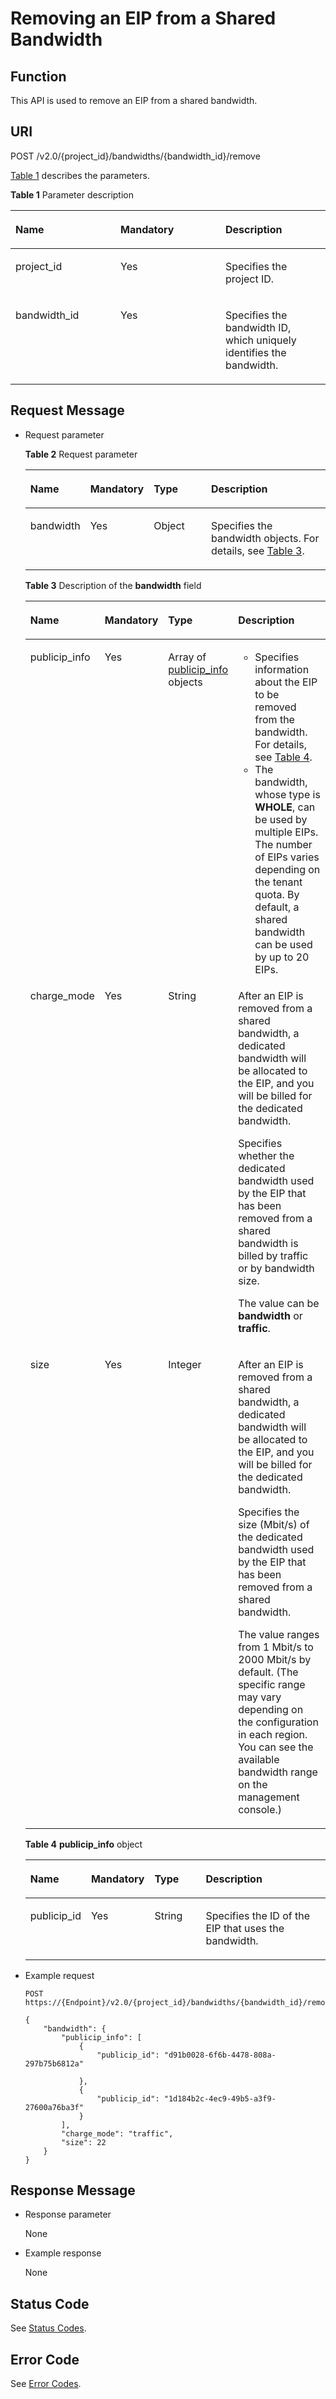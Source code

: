 # Removing an EIP from a Shared Bandwidth<a name="eip_apisharedbandwidth_0005"></a>

## Function<a name="en-us_topic_0201534216_section16581154"></a>

This API is used to remove an EIP from a shared bandwidth.

## URI<a name="en-us_topic_0201534216_section15012662"></a>

POST /v2.0/\{project\_id\}/bandwidths/\{bandwidth\_id\}/remove

[Table 1](#en-us_topic_0201534216_table25281875)  describes the parameters.

**Table  1**  Parameter description

<a name="en-us_topic_0201534216_table25281875"></a>
<table><thead align="left"><tr id="en-us_topic_0201534216_row26712487"><th class="cellrowborder" valign="top" width="33.33333333333333%" id="mcps1.2.4.1.1"><p id="en-us_topic_0201534216_p16227847"><a name="en-us_topic_0201534216_p16227847"></a><a name="en-us_topic_0201534216_p16227847"></a><strong id="en-us_topic_0201534216_b842352706195711"><a name="en-us_topic_0201534216_b842352706195711"></a><a name="en-us_topic_0201534216_b842352706195711"></a>Name</strong></p>
</th>
<th class="cellrowborder" valign="top" width="33.33333333333333%" id="mcps1.2.4.1.2"><p id="en-us_topic_0201534216_p39387211"><a name="en-us_topic_0201534216_p39387211"></a><a name="en-us_topic_0201534216_p39387211"></a><strong id="en-us_topic_0201534216_b84235270615219"><a name="en-us_topic_0201534216_b84235270615219"></a><a name="en-us_topic_0201534216_b84235270615219"></a>Mandatory</strong></p>
</th>
<th class="cellrowborder" valign="top" width="33.33333333333333%" id="mcps1.2.4.1.3"><p id="en-us_topic_0201534216_p36247516"><a name="en-us_topic_0201534216_p36247516"></a><a name="en-us_topic_0201534216_p36247516"></a><strong id="en-us_topic_0201534216_b8423527061645"><a name="en-us_topic_0201534216_b8423527061645"></a><a name="en-us_topic_0201534216_b8423527061645"></a>Description</strong></p>
</th>
</tr>
</thead>
<tbody><tr id="en-us_topic_0201534216_row50367649"><td class="cellrowborder" valign="top" width="33.33333333333333%" headers="mcps1.2.4.1.1 "><p id="en-us_topic_0201534216_p53247746"><a name="en-us_topic_0201534216_p53247746"></a><a name="en-us_topic_0201534216_p53247746"></a>project_id</p>
</td>
<td class="cellrowborder" valign="top" width="33.33333333333333%" headers="mcps1.2.4.1.2 "><p id="en-us_topic_0201534216_p18100201"><a name="en-us_topic_0201534216_p18100201"></a><a name="en-us_topic_0201534216_p18100201"></a>Yes</p>
</td>
<td class="cellrowborder" valign="top" width="33.33333333333333%" headers="mcps1.2.4.1.3 "><p id="en-us_topic_0201534216_p10487112"><a name="en-us_topic_0201534216_p10487112"></a><a name="en-us_topic_0201534216_p10487112"></a>Specifies the project ID. </p>
</td>
</tr>
<tr id="en-us_topic_0201534216_row41709209"><td class="cellrowborder" valign="top" width="33.33333333333333%" headers="mcps1.2.4.1.1 "><p id="en-us_topic_0201534216_p23002745"><a name="en-us_topic_0201534216_p23002745"></a><a name="en-us_topic_0201534216_p23002745"></a>bandwidth_id</p>
</td>
<td class="cellrowborder" valign="top" width="33.33333333333333%" headers="mcps1.2.4.1.2 "><p id="en-us_topic_0201534216_p51283066"><a name="en-us_topic_0201534216_p51283066"></a><a name="en-us_topic_0201534216_p51283066"></a>Yes</p>
</td>
<td class="cellrowborder" valign="top" width="33.33333333333333%" headers="mcps1.2.4.1.3 "><p id="en-us_topic_0201534216_p60287683"><a name="en-us_topic_0201534216_p60287683"></a><a name="en-us_topic_0201534216_p60287683"></a>Specifies the bandwidth ID, which uniquely identifies the bandwidth.</p>
</td>
</tr>
</tbody>
</table>

## Request Message<a name="en-us_topic_0201534216_section896237"></a>

-   Request parameter

    **Table  2**  Request parameter

    <a name="en-us_topic_0201534216_table3057854815556"></a>
    <table><thead align="left"><tr id="en-us_topic_0201534216_row6286666315556"><th class="cellrowborder" valign="top" width="15.409999999999998%" id="mcps1.2.5.1.1"><p id="en-us_topic_0201534216_p5903494715556"><a name="en-us_topic_0201534216_p5903494715556"></a><a name="en-us_topic_0201534216_p5903494715556"></a><strong id="en-us_topic_0201534216_b191459121"><a name="en-us_topic_0201534216_b191459121"></a><a name="en-us_topic_0201534216_b191459121"></a>Name</strong></p>
    </th>
    <th class="cellrowborder" valign="top" width="15.98%" id="mcps1.2.5.1.2"><p id="en-us_topic_0201534216_p1710139915556"><a name="en-us_topic_0201534216_p1710139915556"></a><a name="en-us_topic_0201534216_p1710139915556"></a><strong id="en-us_topic_0201534216_b37618596"><a name="en-us_topic_0201534216_b37618596"></a><a name="en-us_topic_0201534216_b37618596"></a>Mandatory</strong></p>
    </th>
    <th class="cellrowborder" valign="top" width="21.43%" id="mcps1.2.5.1.3"><p id="en-us_topic_0201534216_p4303610815556"><a name="en-us_topic_0201534216_p4303610815556"></a><a name="en-us_topic_0201534216_p4303610815556"></a><strong id="en-us_topic_0201534216_b842352706145623"><a name="en-us_topic_0201534216_b842352706145623"></a><a name="en-us_topic_0201534216_b842352706145623"></a>Type</strong></p>
    </th>
    <th class="cellrowborder" valign="top" width="47.18%" id="mcps1.2.5.1.4"><p id="en-us_topic_0201534216_p6337274615556"><a name="en-us_topic_0201534216_p6337274615556"></a><a name="en-us_topic_0201534216_p6337274615556"></a><strong id="en-us_topic_0201534216_b376567515"><a name="en-us_topic_0201534216_b376567515"></a><a name="en-us_topic_0201534216_b376567515"></a>Description</strong></p>
    </th>
    </tr>
    </thead>
    <tbody><tr id="en-us_topic_0201534216_row3291877615556"><td class="cellrowborder" valign="top" width="15.409999999999998%" headers="mcps1.2.5.1.1 "><p id="en-us_topic_0201534216_p4917516615556"><a name="en-us_topic_0201534216_p4917516615556"></a><a name="en-us_topic_0201534216_p4917516615556"></a>bandwidth</p>
    </td>
    <td class="cellrowborder" valign="top" width="15.98%" headers="mcps1.2.5.1.2 "><p id="en-us_topic_0201534216_p2376550915556"><a name="en-us_topic_0201534216_p2376550915556"></a><a name="en-us_topic_0201534216_p2376550915556"></a>Yes</p>
    </td>
    <td class="cellrowborder" valign="top" width="21.43%" headers="mcps1.2.5.1.3 "><p id="en-us_topic_0201534216_p4595806815556"><a name="en-us_topic_0201534216_p4595806815556"></a><a name="en-us_topic_0201534216_p4595806815556"></a>Object</p>
    </td>
    <td class="cellrowborder" valign="top" width="47.18%" headers="mcps1.2.5.1.4 "><p id="en-us_topic_0201534216_p1610901815556"><a name="en-us_topic_0201534216_p1610901815556"></a><a name="en-us_topic_0201534216_p1610901815556"></a>Specifies the bandwidth objects. For details, see <a href="#en-us_topic_0201534216_table31854691">Table 3</a>.</p>
    </td>
    </tr>
    </tbody>
    </table>

    **Table  3**  Description of the  **bandwidth**  field

    <a name="en-us_topic_0201534216_table31854691"></a>
    <table><thead align="left"><tr id="en-us_topic_0201534216_row6882862"><th class="cellrowborder" valign="top" width="13.350000000000001%" id="mcps1.2.5.1.1"><p id="en-us_topic_0201534216_p20640979"><a name="en-us_topic_0201534216_p20640979"></a><a name="en-us_topic_0201534216_p20640979"></a><strong id="en-us_topic_0201534216_b49957805"><a name="en-us_topic_0201534216_b49957805"></a><a name="en-us_topic_0201534216_b49957805"></a>Name</strong></p>
    </th>
    <th class="cellrowborder" valign="top" width="13.91%" id="mcps1.2.5.1.2"><p id="en-us_topic_0201534216_p61306625"><a name="en-us_topic_0201534216_p61306625"></a><a name="en-us_topic_0201534216_p61306625"></a><strong id="en-us_topic_0201534216_b1855646529"><a name="en-us_topic_0201534216_b1855646529"></a><a name="en-us_topic_0201534216_b1855646529"></a>Mandatory</strong></p>
    </th>
    <th class="cellrowborder" valign="top" width="13.91%" id="mcps1.2.5.1.3"><p id="en-us_topic_0201534216_p5200653172316"><a name="en-us_topic_0201534216_p5200653172316"></a><a name="en-us_topic_0201534216_p5200653172316"></a><strong id="en-us_topic_0201534216_b308813508"><a name="en-us_topic_0201534216_b308813508"></a><a name="en-us_topic_0201534216_b308813508"></a>Type</strong></p>
    </th>
    <th class="cellrowborder" valign="top" width="58.830000000000005%" id="mcps1.2.5.1.4"><p id="en-us_topic_0201534216_p66889567"><a name="en-us_topic_0201534216_p66889567"></a><a name="en-us_topic_0201534216_p66889567"></a><strong id="en-us_topic_0201534216_b1511764873"><a name="en-us_topic_0201534216_b1511764873"></a><a name="en-us_topic_0201534216_b1511764873"></a>Description</strong></p>
    </th>
    </tr>
    </thead>
    <tbody><tr id="en-us_topic_0201534216_row49345813"><td class="cellrowborder" valign="top" width="13.350000000000001%" headers="mcps1.2.5.1.1 "><p id="en-us_topic_0201534216_p37587916"><a name="en-us_topic_0201534216_p37587916"></a><a name="en-us_topic_0201534216_p37587916"></a>publicip_info</p>
    </td>
    <td class="cellrowborder" valign="top" width="13.91%" headers="mcps1.2.5.1.2 "><p id="en-us_topic_0201534216_p24722347"><a name="en-us_topic_0201534216_p24722347"></a><a name="en-us_topic_0201534216_p24722347"></a>Yes</p>
    </td>
    <td class="cellrowborder" valign="top" width="13.91%" headers="mcps1.2.5.1.3 "><p id="en-us_topic_0201534216_p18599757172316"><a name="en-us_topic_0201534216_p18599757172316"></a><a name="en-us_topic_0201534216_p18599757172316"></a>Array of <a href="#en-us_topic_0201534216_table30936422">publicip_info</a> objects</p>
    </td>
    <td class="cellrowborder" valign="top" width="58.830000000000005%" headers="mcps1.2.5.1.4 "><a name="en-us_topic_0201534216_ul290995117818"></a><a name="en-us_topic_0201534216_ul290995117818"></a><ul id="en-us_topic_0201534216_ul290995117818"><li>Specifies information about the EIP to be removed from the bandwidth. For details, see <a href="#en-us_topic_0201534216_table30936422">Table 4</a>.</li><li>The bandwidth, whose type is <strong id="en-us_topic_0201534216_b239618448438"><a name="en-us_topic_0201534216_b239618448438"></a><a name="en-us_topic_0201534216_b239618448438"></a>WHOLE</strong>, can be used by multiple EIPs. The number of EIPs varies depending on the tenant quota. By default, a shared bandwidth can be used by up to 20 EIPs.</li></ul>
    </td>
    </tr>
    <tr id="en-us_topic_0201534216_row193703372412"><td class="cellrowborder" valign="top" width="13.350000000000001%" headers="mcps1.2.5.1.1 "><p id="en-us_topic_0201534216_p183711037154117"><a name="en-us_topic_0201534216_p183711037154117"></a><a name="en-us_topic_0201534216_p183711037154117"></a>charge_mode</p>
    </td>
    <td class="cellrowborder" valign="top" width="13.91%" headers="mcps1.2.5.1.2 "><p id="en-us_topic_0201534216_p17371237114118"><a name="en-us_topic_0201534216_p17371237114118"></a><a name="en-us_topic_0201534216_p17371237114118"></a>Yes</p>
    </td>
    <td class="cellrowborder" valign="top" width="13.91%" headers="mcps1.2.5.1.3 "><p id="en-us_topic_0201534216_p15371143714413"><a name="en-us_topic_0201534216_p15371143714413"></a><a name="en-us_topic_0201534216_p15371143714413"></a>String</p>
    </td>
    <td class="cellrowborder" valign="top" width="58.830000000000005%" headers="mcps1.2.5.1.4 "><p id="en-us_topic_0201534216_p877125719190"><a name="en-us_topic_0201534216_p877125719190"></a><a name="en-us_topic_0201534216_p877125719190"></a>After an EIP is removed from a shared bandwidth, a dedicated bandwidth will be allocated to the EIP, and you will be billed for the dedicated bandwidth.</p>
    <p id="en-us_topic_0201534216_p29217211425"><a name="en-us_topic_0201534216_p29217211425"></a><a name="en-us_topic_0201534216_p29217211425"></a>Specifies whether the dedicated bandwidth used by the EIP that has been removed from a shared bandwidth is billed by traffic or by bandwidth size.</p>
    <p id="en-us_topic_0201534216_p179232117423"><a name="en-us_topic_0201534216_p179232117423"></a><a name="en-us_topic_0201534216_p179232117423"></a>The value can be <strong id="en-us_topic_0201534216_b84235270618043"><a name="en-us_topic_0201534216_b84235270618043"></a><a name="en-us_topic_0201534216_b84235270618043"></a>bandwidth</strong> or <strong id="en-us_topic_0201534216_b84235270618050"><a name="en-us_topic_0201534216_b84235270618050"></a><a name="en-us_topic_0201534216_b84235270618050"></a>traffic</strong>.</p>
    </td>
    </tr>
    <tr id="en-us_topic_0201534216_row1125210414413"><td class="cellrowborder" valign="top" width="13.350000000000001%" headers="mcps1.2.5.1.1 "><p id="en-us_topic_0201534216_p1425214412410"><a name="en-us_topic_0201534216_p1425214412410"></a><a name="en-us_topic_0201534216_p1425214412410"></a>size</p>
    </td>
    <td class="cellrowborder" valign="top" width="13.91%" headers="mcps1.2.5.1.2 "><p id="en-us_topic_0201534216_p1525210418416"><a name="en-us_topic_0201534216_p1525210418416"></a><a name="en-us_topic_0201534216_p1525210418416"></a>Yes</p>
    </td>
    <td class="cellrowborder" valign="top" width="13.91%" headers="mcps1.2.5.1.3 "><p id="en-us_topic_0201534216_p7252164114118"><a name="en-us_topic_0201534216_p7252164114118"></a><a name="en-us_topic_0201534216_p7252164114118"></a>Integer</p>
    </td>
    <td class="cellrowborder" valign="top" width="58.830000000000005%" headers="mcps1.2.5.1.4 "><p id="en-us_topic_0201534216_p42481825142019"><a name="en-us_topic_0201534216_p42481825142019"></a><a name="en-us_topic_0201534216_p42481825142019"></a>After an EIP is removed from a shared bandwidth, a dedicated bandwidth will be allocated to the EIP, and you will be billed for the dedicated bandwidth.</p>
    <p id="en-us_topic_0201534216_p16249725152011"><a name="en-us_topic_0201534216_p16249725152011"></a><a name="en-us_topic_0201534216_p16249725152011"></a>Specifies the size (Mbit/s) of the dedicated bandwidth used by the EIP that has been removed from a shared bandwidth.</p>
    <p id="en-us_topic_0201534216_p721494415220"><a name="en-us_topic_0201534216_p721494415220"></a><a name="en-us_topic_0201534216_p721494415220"></a>The value ranges from 1 Mbit/s to 2000 Mbit/s by default. (The specific range may vary depending on the configuration in each region. You can see the available bandwidth range on the management console.)</p>
    </td>
    </tr>
    </tbody>
    </table>

    **Table  4** **publicip\_info**  object

    <a name="en-us_topic_0201534216_table30936422"></a>
    <table><thead align="left"><tr id="en-us_topic_0201534216_row17161430"><th class="cellrowborder" valign="top" width="13.3%" id="mcps1.2.5.1.1"><p id="en-us_topic_0201534216_p47898561"><a name="en-us_topic_0201534216_p47898561"></a><a name="en-us_topic_0201534216_p47898561"></a><strong id="en-us_topic_0201534216_b1889898962"><a name="en-us_topic_0201534216_b1889898962"></a><a name="en-us_topic_0201534216_b1889898962"></a>Name</strong></p>
    </th>
    <th class="cellrowborder" valign="top" width="18.02%" id="mcps1.2.5.1.2"><p id="en-us_topic_0201534216_p157089251981"><a name="en-us_topic_0201534216_p157089251981"></a><a name="en-us_topic_0201534216_p157089251981"></a><strong id="en-us_topic_0201534216_b1822644524"><a name="en-us_topic_0201534216_b1822644524"></a><a name="en-us_topic_0201534216_b1822644524"></a>Mandatory</strong></p>
    </th>
    <th class="cellrowborder" valign="top" width="18.96%" id="mcps1.2.5.1.3"><p id="en-us_topic_0201534216_p2828296517154"><a name="en-us_topic_0201534216_p2828296517154"></a><a name="en-us_topic_0201534216_p2828296517154"></a><strong id="en-us_topic_0201534216_b2109497716"><a name="en-us_topic_0201534216_b2109497716"></a><a name="en-us_topic_0201534216_b2109497716"></a>Type</strong></p>
    </th>
    <th class="cellrowborder" valign="top" width="49.72%" id="mcps1.2.5.1.4"><p id="en-us_topic_0201534216_p58761073"><a name="en-us_topic_0201534216_p58761073"></a><a name="en-us_topic_0201534216_p58761073"></a><strong id="en-us_topic_0201534216_b274459662"><a name="en-us_topic_0201534216_b274459662"></a><a name="en-us_topic_0201534216_b274459662"></a>Description</strong></p>
    </th>
    </tr>
    </thead>
    <tbody><tr id="en-us_topic_0201534216_row62026502"><td class="cellrowborder" valign="top" width="13.3%" headers="mcps1.2.5.1.1 "><p id="en-us_topic_0201534216_p58090788"><a name="en-us_topic_0201534216_p58090788"></a><a name="en-us_topic_0201534216_p58090788"></a>publicip_id</p>
    </td>
    <td class="cellrowborder" valign="top" width="18.02%" headers="mcps1.2.5.1.2 "><p id="en-us_topic_0201534216_p10708102514810"><a name="en-us_topic_0201534216_p10708102514810"></a><a name="en-us_topic_0201534216_p10708102514810"></a>Yes</p>
    </td>
    <td class="cellrowborder" valign="top" width="18.96%" headers="mcps1.2.5.1.3 "><p id="en-us_topic_0201534216_p921881117154"><a name="en-us_topic_0201534216_p921881117154"></a><a name="en-us_topic_0201534216_p921881117154"></a>String</p>
    </td>
    <td class="cellrowborder" valign="top" width="49.72%" headers="mcps1.2.5.1.4 "><p id="en-us_topic_0201534216_p476380"><a name="en-us_topic_0201534216_p476380"></a><a name="en-us_topic_0201534216_p476380"></a>Specifies the ID of the EIP that uses the bandwidth.</p>
    </td>
    </tr>
    </tbody>
    </table>


-   Example request

    ```
    POST https://{Endpoint}/v2.0/{project_id}/bandwidths/{bandwidth_id}/remove
    
    {
        "bandwidth": {
            "publicip_info": [
                {
                    "publicip_id": "d91b0028-6f6b-4478-808a-297b75b6812a"
     
                },
                {
                    "publicip_id": "1d184b2c-4ec9-49b5-a3f9-27600a76ba3f"
                }
            ],
            "charge_mode": "traffic",
            "size": 22
        }
    }
    ```


## Response Message<a name="en-us_topic_0201534216_section8066134"></a>

-   Response parameter

    None

-   Example response

    None


## Status Code<a name="en-us_topic_0201534216_section31981619"></a>

See  [Status Codes](status-codes.md#eip_api05_0001).

## Error Code<a name="en-us_topic_0201534216_section85821649202813"></a>

See  [Error Codes](error-codes.md#eip_api05_0002).

